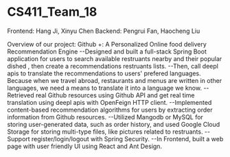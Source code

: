 # CS411_Team_18

Frontend: Hang Ji, Xinyu Chen
Backend: Pengrui Fan, Haocheng Liu

Overview of our project:
Github +: A Personalized Online food delivery  Recommendation Engine
--Designed and built a full-stack Spring Boot application for users to search available restruants nearby and their popular dished , then create a recommendations restruants lists.
--Then, call deepl apis to translate the recommendations to users' prefered languages. Because when we travel abroad, restaurants and menus are written in other languages, we need a means to translate it into a language we know.
--Retrieved real Github resources using Github API and get real time translation using  deepl apis with OpenFeign HTTP client.
--Implemented content-based recommendation algorithms for users by extracting order information from Github resources.
--Utilized Mangodb or MySQL for storing user-generated data, such as order history, and used Google Cloud Storage for storing multi-type files, like pictures related to restruants.
--Support register/login/logout with Spring Security.
--In Frontend, built a web page with user friendly UI using React and Ant Design.

